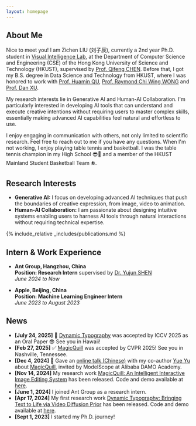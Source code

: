 ```yaml
---
layout: homepage
---
```


## About Me
Nice to meet you! I am Zichen LIU (刘子辰), currently a 2nd year Ph.D. student in <a href="https://cqf.io/lab.html">Visual Intelligence Lab</a>, at the Department of Computer Science and Engineering (CSE) of the Hong Kong University of Science and Technology (HKUST), supervised by <a href="https://cqf.io/">Prof. Qifeng CHEN</a>. Before that, I got my B.S. degree in Data Science and Technology from HKUST, where I was honored to work with [Prof. Huamin QU](http://www.huamin.org/), [Prof. Raymond Chi Wing WONG](https://www.cse.ust.hk/~raywong/) and [Prof. Dan XU](https://www.danxurgb.net/).

My research interests lie in Generative AI and Human-AI Collaboration. I'm particularly interested in developing AI tools that can understand and execute creative intentions without requiring users to master complex skills, essentially making advanced AI capabilities feel natural and effortless to use.

I enjoy engaging in communication with others, not only limited to scientific research. Feel free to reach out to me if you have any questions. When I'm not working, I enjoy playing table tennis and basketball. I was the table tennis champion in my High School 😎🏓 and a member of the HKUST Mainland Student Basketball Team ⛹️.

## Research Interests

- **Generative AI:** I focus on developing advanced AI techniques that push the boundaries of creative expression, from image, video to animation.
- **Human-AI Collaboration:** I am passionate about designing intuitive systems enabling users to harness AI tools through natural interactions without requiring technical expertise.

{% include_relative _includes/publications.md %}

## Intern & Work Experience
* **Ant Group, Hangzhou, China** \
**Position: Research Intern** supervised by [Dr. Yujun SHEN](https://shenyujun.github.io/) \
*June 2024 to Now*

* **Apple, Beijing, China** \
**Position: Machine Learning Engineer Intern** \
*June 2023 to August 2023*




## News
- **[July 24, 2025]** 🌴 [Dynamic Typography](https://arxiv.org/abs/2411.09703) was accepted by ICCV 2025 as an Oral Paper 😎 See you in Hawaii!
- **[Feb 27, 2025]** ✅ [MagicQuill](https://arxiv.org/abs/2411.09703) was accepted by CVPR 2025! See you in Nashville, Tennessee.
- **[Dec 4, 2024]** 🎤 Gave an [online talk (Chinese)](https://www.bilibili.com/video/BV1Cxi9YHEu8/?vd_source=4a95f850e3e8a30519543dbad4753232) with my co-author [Yue Yu](https://bruceyyu.github.io/) about [MagicQuill](https://magicquill.art/demo/), invited by ModelScope at Alibaba DAMO Academy.
- **[Nov 14, 2024]** My research work [MagicQuill: An Intelligent Interactive Image Editing System](https://arxiv.org/abs/2411.09703) has been released. Code and demo available at [here](https://magicquill.art/demo/).
- **[June 1, 2024]** I joined Ant Group as a research intern.
- **[Apr 17, 2024]** My first research work [Dynamic Typography: Bringing Text to Life via Video Diffusion Prior](https://arxiv.org/abs/2404.11614) has been released. Code and demo available at [here](https://animate-your-word.github.io/demo/).
- **[Sept 1, 2023]** I started my Ph.D. journey!


